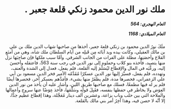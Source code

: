 <h1 dir="rtl">ملك نور الدين محمود زنكي قلعة جعبر .</h1>

<h5 dir="rtl">العام الهجري:  564

العام الميلادي: 1168

</h5>

<p dir="rtl">ملَكَ نورُ الدين محمود بن زنكي قلعةَ جعبر، أخذها من صاحبها شهاب الدين ملك بن علي بن مالك العقيلي، وكانت بيده ويد آبائه مِن قَبلِه من أيام السلطان ملك شاه، وهي من أمنَعِ القلاع وأحصَنِها، مطلة على الفرات من الجانب الشرقي. وأمَّا سبب ملكها فإن صاحِبَها نزل منها يتصيد، فأخذه بنو كلاب وحملوه إلى نور الدين في رجب سنة 563، فاعتقله وأحسنَ إليه، ورغَّبَه في المال والإقطاع ليُسَلِّمَ إليه القلعة، فلم يفعل، فعدل إلى الشدة والعنف، وتهدده، فلم يفعل، فسيَّرَ إليها نور الدين عسكرًا مُقَدَّمُه الأمير فخر الدين مسعود بن أبي علي الزعفراني، فحصرها مدة، فلم يظفَرْ منها بشيء، فأمَدَّهم بعسكر آخر، فحصرها أيضًا فلم ير له فيها مطمعًا، فسلك مع صاحبها طريق اللين، وأشار عليه أن يأخذ من نور الدين العِوَض ولا يخاطر في حفظها بنفسه، فقَبِلَ قولَه وسَلَّمَها، فأخذ عِوَضًا عنها سروج وأعمالها والملاحة التي بين حلب وباب بزاعة، وعشرين ألف دينار مُعَجَّلة، وهذا إقطاع عظيم جدًّا، إلا أنَّه لا حصن فيه، وهذا آخِرُ أمر بني مالك بالقلعة.</p></br>
